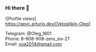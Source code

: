 ### Hi there 👋  

![Profile views]  
https://gpvc.arturio.dev/[Vetoshkin-Oleg]

Telegram: @Oleg_1801  
Phone: 8-908-908-zero_six-27  
Email: voa2014@gmail.com

<!--
**Vetoshkin-Oleg/Vetoshkin-Oleg** is a ✨ _special_ ✨ repository because its `README.md` (this file) appears on your GitHub profile.

Here are some ideas to get you started:

- 🔭 I’m currently working on ...
- 🌱 I’m currently learning ...
- 👯 I’m looking to collaborate on ...
- 🤔 I’m looking for help with ...
- 💬 Ask me about ...
- 📫 How to reach me: ...
- 😄 Pronouns: ...
- ⚡ Fun fact: ...
-->
